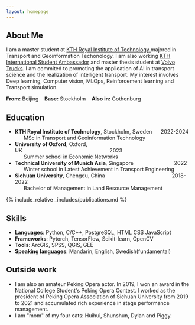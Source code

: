 ```yaml
---
layout: homepage
---
```


<link
  rel="stylesheet"
  href="https://cdn.jsdelivr.net/gh/lipis/flag-icons@7.0.0/css/flag-icons.min.css"
/>

## About Me

I am a master student at <a href="https://kth.se/en" target="_blank">KTH Royal Institute of Technology </a>majored in Transport and Geoinformation Techonology. I am also working <a href="https://www.kth.se/en/studies/master/transport-and-geoinformation-technology/students/bokuan-1.1268606" target="_blank">KTH International Student Ambassador</a> and master thesis student at <a href="https://www.volvotrucks.com/en-en/" target="_blank">Volvo Trucks</a>. I am commited to promoting the application of AI in transport science and the realization of intelligent transport. My interest involves Deep learning, Computer vision, MLOps, Reinforcement learning and Transport simulation. 

**From:** Beijing <span class="fi fi-cn"></span>&nbsp;&nbsp; **Base:** Stockholm <span class="fi fi-se"></span>&nbsp;&nbsp; **Also in:** Gothenburg <span class="fi fi-se"></span>


## Education

- **KTH Royal Institute of Technology**, Stockholm, Sweden&nbsp;&nbsp;&nbsp;&nbsp;&nbsp;&nbsp;2022-2024
<br>&nbsp;&nbsp;&nbsp;&nbsp;&nbsp;&nbsp;MSc in Transport and Geoinformation Technology<br>
- **University of Oxford**, Oxford, UK&nbsp;&nbsp;&nbsp;&nbsp;&nbsp;&nbsp;&nbsp;&nbsp;&nbsp;&nbsp;&nbsp;&nbsp;&nbsp;&nbsp;&nbsp;&nbsp;&nbsp;&nbsp;&nbsp;&nbsp;&nbsp;&nbsp;&nbsp;&nbsp;&nbsp;&nbsp;&nbsp;&nbsp;&nbsp;&nbsp;&nbsp;&nbsp;&nbsp;&nbsp;&nbsp;&nbsp;&nbsp;&nbsp;&nbsp;&nbsp;&nbsp;&nbsp;&nbsp;&nbsp;&nbsp;&nbsp;&nbsp;&nbsp;&nbsp;&nbsp;&nbsp;&nbsp;&nbsp;&nbsp;&nbsp;&nbsp;&nbsp;&nbsp;&nbsp;&nbsp;2023
<br>&nbsp;&nbsp;&nbsp;&nbsp;&nbsp;&nbsp;Summer school in Economic Networks<br>
- **Technical University of Munich Asia**, Singapore&nbsp;&nbsp;&nbsp;&nbsp;&nbsp;&nbsp;&nbsp;&nbsp;&nbsp;&nbsp;&nbsp;&nbsp;&nbsp;&nbsp;&nbsp;&nbsp;&nbsp;&nbsp;&nbsp;&nbsp;&nbsp;&nbsp;&nbsp;&nbsp;&nbsp;&nbsp;&nbsp;&nbsp;2022
<br>&nbsp;&nbsp;&nbsp;&nbsp;&nbsp;&nbsp;Winter school in Latest Achievement in Transport Engineering<br>
- **Sichuan University**, Chengdu, China&nbsp;&nbsp;&nbsp;&nbsp;&nbsp;&nbsp;&nbsp;&nbsp;&nbsp;&nbsp;&nbsp;&nbsp;&nbsp;&nbsp;&nbsp;&nbsp;&nbsp;&nbsp;&nbsp;&nbsp;&nbsp;&nbsp;&nbsp;&nbsp;&nbsp;&nbsp;&nbsp;&nbsp;&nbsp;&nbsp;&nbsp;&nbsp;&nbsp;&nbsp;&nbsp;&nbsp;&nbsp;&nbsp;&nbsp;&nbsp;&nbsp;&nbsp;&nbsp;&nbsp;&nbsp;&nbsp;2018-2022
<br>&nbsp;&nbsp;&nbsp;&nbsp;&nbsp;&nbsp;Bachelor of Management in Land Resource Management



{% include_relative _includes/publications.md %}

<!-- {% include_relative _includes/services.md %} -->

## Skills
- **Languages**: Python, C/C++, PostgreSQL, HTML CSS JavaScript
- **Frameworks**: Pytorch, TensorFlow, Scikit-learn, OpenCV
- **Tools**: ArcGIS, SPSS, QGIS, GEE
- **Speaking languages**: Mandarin, English, Swedish(fundamental)


## Outside work
- I am also an amateur Peking Opera actor. In 2019, I won an award in the National College Student's Peking Opera Contest. I worked as the president of Peking Opera Association of Sichuan University from 2019 to 2021 and accumulated rich experience in stage performance management.<br>
- I am "mom" of my four cats: Huihui, Shunshun, Dylan and Piggy.